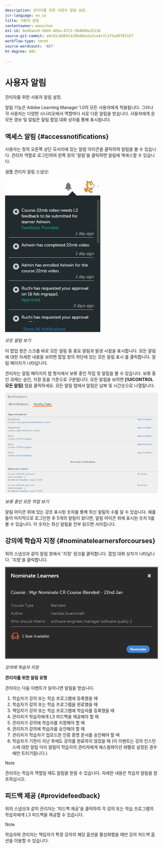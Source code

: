 ```yaml
---
description: 관리자를 위한 사용자 알림 설정.
jcr-language: en_us
title: 사용자 알림
contentowner: manochan
exl-id: 0ed6aea9-9dd4-465a-8723-56d600a35236
source-git-commit: a0c01c0d691429bd66a3a2ce4cfc175ad0703157
workflow-type: tm+mt
source-wordcount: '467'
ht-degree: 80%

---
```


# 사용자 알림

관리자를 위한 사용자 알림 설정.

알림 기능은 Adobe Learning Manager 1.0의 모든 사용자에게 적용됩니다. 그러나 각 사용자는 다양한 시나리오에서 역할마다 서로 다른 알림을 받습니다. 사용자에게 온 모든 경보 및 알림은 알림 팝업 대화 상자를 통해 표시됩니다.

## 액세스 알림 {#accessnotifications}

사용자는 창의 오른쪽 상단 모서리에 있는 알림 아이콘을 클릭하여 알림을 볼 수 있습니다. 관리자 역할로 로그인하여 왼쪽 창의 &#39;알림&#39;을 클릭하면 알림에 액세스할 수 있습니다.

샘플 관리자 알림 스냅샷:

![](assets/manager-notifications-2.png)

*모든 알림 보기*

이 팝업 창은 스크롤 바로 모든 알림 중 중요 알림과 발생 시점을 표시합니다. 모든 알림에 대한 자세한 내용을 보려면 팝업 창의 하단에 있는 모든 알림 표시 를 클릭합니다. 알림 페이지가 나타납니다.

관리자는 알림 페이지의 탭 형식에서 보류 중인 작업 및 알림을 볼 수 있습니다. 보류 중인 과제는 승인, 지정 등을 기준으로 구분됩니다. 모든 알림을 보려면 **[!UICONTROL 모든 알림]** 탭을 클릭하세요. 모든 알림 탭에서 알림은 날짜 및 시간순으로 나열됩니다.

![](assets/manager-notifications-page.png)

*보류 중인 모든 작업 보기*

알림 아이콘 위에 있는 강조 표시된 숫자를 통해 최신 알림의 수를 알 수 있습니다. 예를 들어 마지막으로 로그인한 후 5개의 알림이 왔다면, 알림 아이콘 위에 표시된 숫자 5를 볼 수 있습니다. 이 숫자는 최신 알림을 전부 읽으면 사라집니다.

## 강의에 학습자 지정 {#nominatelearnersforcourses}

위의 스냅샷과 같이 알림 창에서 &#39;지정&#39; 링크를 클릭합니다. 팝업 대화 상자가 나타납니다. &#39;지정&#39;을 클릭합니다.

![](assets/nominate-learners.png)

*강의에 학습자 지정*

**관리자를 위한 알림 유형**

관리자는 다음 이벤트가 일어나면 알림을 받습니다.

1. 학습자가 강의 또는 학습 프로그램에 등록했을 때
1. 학습자가 강의 또는 학습 프로그램을 완료했을 때
1. 책임자가 강의 또는 학습 프로그램에 학습자를 등록했을 때
1. 관리자가 학습자에게 L3 피드백을 제공해야 할 때
1. 관리자가 강의에 학습자를 지정해야 할 때
1. 관리자가 강의에 학습자를 승인해야 할 때
1. 관리자가 학습자가 업로드한 인증 증명 문서를 승인해야 할 때
1. 학습자가 기한이 지난 후에도 강의를 완료하지 않았을 때 (이 이벤트는 강의 인스턴스에 대한 알림 미리 알림이 학습자의 관리자에게 에스컬레이션 레벨로 설정된 경우에만 트리거됩니다.)

>[!NOTE]
>
>관리자는 학습자 역할일 때도 알림을 받을 수 있습니다. 자세한 내용은 학습자 알림을 참조하십시오.

## 피드백 제공 {#providefeedback}

위의 스냅샷과 같이 관리자는 &#39;피드백 제공&#39;을 클릭하여 각 강의 또는 학습 프로그램의 학습자에게 L3 피드백을 제공할 수 있습니다.

>[!NOTE]
>
>학습자와 관리자는 책임자가 특정 강의의 해당 옵션을 활성화했을 때만 강의 피드백 옵션을 이용할 수 있습니다.
